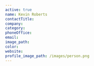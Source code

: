 ```yaml
---
active: true
name: Kevin Roberts
contactTitle:
company:
category:
phoneOffice:
email:
image_path:
color:
website:
profile_image_path: /images/person.png
---
```

